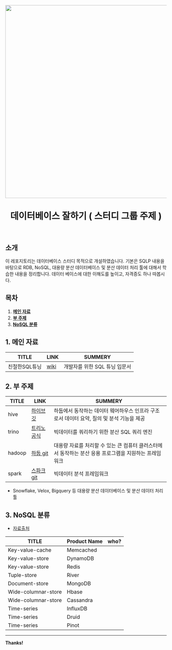 <h1 align="center">
  <br>
  <img src="https://nesoy.github.io/assets/logo/database.jpg"  width=600"></a>
  <br>
  <br>
  데이터베이스 잘하기 ( 스터디 그룹 주제 )
  <br>
  <br>
</h1>


## 소개

이 레포지토리는 데이터베이스 스터디 목적으로 개설하였습니다. 기본은 SQLP 내용을 바탕으로 RDB, NoSQL, 대용량 분산 데이터베이스 및 분산 데이터 처리 툴에 대해서 학습한 내용을 정리합니다. 데이터 베이스에 대한 이해도를 높이고, 자격증도 하나 따봅시다.

## 목차

1. **[메인 자료](#1-메인-자료)**
1. **[부 주제](#2-부-주제)**
1. **[NoSQL 분류](#3-NoSQL-분류)**



## 1. 메인 자료
| TITLE | LINK | SUMMERY | 
| ------ | ------ | ------ |
| 친절한SQL튜닝 |[wiki][BOOK_WIKI] | 개발자를 위한 SQL 튜닝 입문서 |

## 2. 부 주제
| TITLE | LINK | SUMMERY | 
| ------ | ------ | ------ |
| hive | [하이브 깃][HIVE] | 하둡에서 동작하는 데이터 웨어하우스 인프라 구조로서 데이터 요약, 질의 및 분석 기능을 제공 |
| trino | [트리노 공식][TRINO] | 빅데이터를 쿼리하기 위한 분산 SQL 쿼리 엔진 |
| hadoop | [하둡 git][HADOOP] | 대용량 자료를 처리할 수 있는 큰 컴퓨터 클러스터에서 동작하는 분산 응용 프로그램을 지원하는 프레임워크|
| spark | [스파크 git][SPARK] | 빅데이터 분석 프레임워크 |

                                                                         

- Snowflake, Velox, Bigquery 등 대용량 분산 데이터베이스 및 분산 데이터 처리 툴

                                                                         

## 3. NoSQL 분류
- [자료출처][NoSql]  
                                                                         
                                                                         
| TITLE | Product Name | who? | 
| ------ | ------ | ------ |
| Key-value-cache | Memcached | |
| Key-value-store | DynamoDB | |
| Key-value-store | Redis | |
| Tuple-store | River | |
| Document-store | MongoDB | |
| Wide-columnar-store | Hbase | |                                                                         
| Wide-columnar-store | Cassandra | |
| Time-series | InfluxDB | |
| Time-series | Druid | |
| Time-series | Pinot | |
                                                                         
---
**Thanks!**

[//]: # (These are reference links used in the body of this note and get stripped out when the markdown processor does its job. There is no need to format nicely because it shouldn't be seen. Thanks SO - http://stackoverflow.com/questions/4823468/store-comments-in-markdown-syntax)
   [NoSql]: <http://www.opennaru.com/jboss/nosql-is-a-horseless-carriage>
   [HIVE]: <https://github.com/apache/hive>
   [TRINO]: <https://trino.io/>
   [HADOOP]: <https://git-wip-us.apache.org/repos/asf?p=hadoop.git>
   [SPARK]: <https://github.com/apache/spark>
   [BOOK_WIKI]: <https://github.com/t0e8r1r4y/SQLP_STUDY/wiki>
